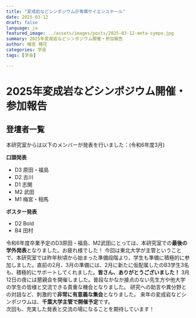 ```yaml
---
title: "変成岩などシンポジウム＠青葉サイエンスホール"
date: 2025-03-12
draft: false
language: ja
featured_image: ../assets/images/posts/2025-03-12-meta-sympo.jpg
summary: 2025年変成岩などシンポジウム開催・参加報告
author: 梅宮 穂花
categories: 学会
tags: [学会]

---
```


# 2025年変成岩などシンポジウム開催・参加報告

## 登壇者一覧

本研究室からは以下のメンバーが発表を行いました：(令和6年度3月)

**口頭発表**  
- D3 原田・福島  
- D2 古川  
- D1 志関  
- M2 武田  
- M1 梅宮・相馬

**ポスター発表**  
- D2 Bold  
- B4 田村

令和6年度卒業予定のD3原田・福島、M2武田にとっては、本研究室での**最後の学外発表**となりました。お疲れ様でした！
今回は東北大学が主管ということで、本研究室では昨年秋頃から始まった準備段階より、学生も準備に積極的に参加しました。直前の2月、3月の準備には、2月に新たに仮配属したのB3学生3名も、積極的にサポートしてくれました。**皆さん、ありがとうございました！**
3月12日の夜には懇親会を開催しました。普段なかなか接点のない先生方や他大学の学生の皆様と交流できる貴重な機会となりました。  研究への助言や異分野との対話など、刺激的で**非常に有意義な集会**となりました。
来年の変成岩などシンポジウムは、**千葉大学主管で開催予定**です。  
次回も、充実した発表と交流の場になることを期待しています！
